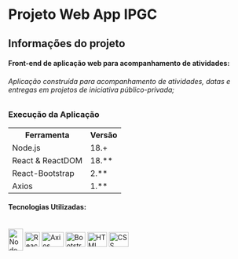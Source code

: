 # Projeto Web App IPGC

## Informações do projeto


#### Front-end de aplicação web para acompanhamento de atividades:

###### Aplicação construída para acompanhamento de atividades, datas e entregas em projetos de iniciativa público-privada;

### Execução da Aplicação

<table>
<tr>
	<th>Ferramenta</th>
	<th>Versão</th>
</tr>
<tr>
	<td>Node.js</td>
	<td>18.+</td>
</tr>
<tr>
	<td>React & ReactDOM</td>
	<td>18.**</td>
</tr>
<tr>
	<td>React-Bootstrap</td>
	<td>2.**</td>
</tr>
<tr>
	<td>Axios</td>
	<td>1.**</td>
</tr>
</table>


#### Tecnologias Utilizadas:  
 


<div style="display: inline_block"><br>  
<img align="center" alt="Node" height="45" width="30" src="https://cdn.icon-icons.com/icons2/2622/PNG/512/brand_node_icon_157859.png" />
<img align="center" alt="React-Bootstrap" height="30" width="30" src="https://avatars.githubusercontent.com/u/6853419?s=200&v=4" />  
<img align="center" alt="Axios" height="30" width="45" src="https://cdn.icon-icons.com/icons2/2699/PNG/512/axios_logo_icon_168546.png" />
<img align="center" alt="Bootstrap" height="30" width="40" src="https://cdn.jsdelivr.net/gh/devicons/devicon/icons/bootstrap/bootstrap-original.svg" />
<img align="center" alt="HTML" height="30" width="40" src="https://cdn.jsdelivr.net/gh/devicons/devicon/icons/html5/html5-original.svg" />
<img align="center" alt="CSS" height="30" width="40" src="https://cdn.jsdelivr.net/gh/devicons/devicon/icons/css3/css3-original.svg" />  
          

</div>
